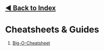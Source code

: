 ## [**◀** Back to Index](readme.md)

# Cheatsheets & Guides
1. [Big-O-Cheatsheet](http://bigocheatsheet.com/)

